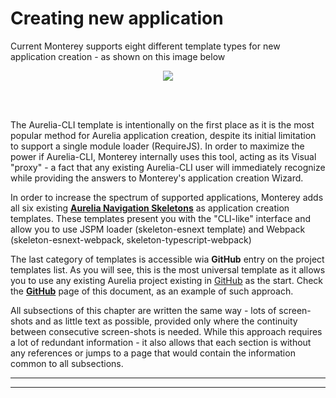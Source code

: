 # Creating new application

Current Monterey supports eight different template types for new application creation - as shown on this image below

<p align=center>
  <img src="https://cloud.githubusercontent.com/assets/2712405/18231111/38b0e324-727d-11e6-8a80-e4a824aca40d.png"></img>
 <br><br>
</p>

<br>

The Aurelia-CLI template is intentionally on the first place as it is the most popular method for Aurelia application creation, despite its initial limitation to support a single module loader (RequireJS). In order to maximize the power if Aurelia-CLI, Monterey internally uses this tool, acting as its Visual "proxy" - a fact that any existing Aurelia-CLI user will immediately recognize while providing the answers to Monterey's application creation Wizard.


In order to increase the spectrum of supported applications, Monterey adds all six existing **[Aurelia Navigation Skeletons](https://github.com/aurelia/skeleton-navigation)** as application creation templates. These templates present you with the "CLI-like" interface and allow you to use JSPM loader (skeleton-esnext template) and Webpack (skeleton-esnext-webpack, skeleton-typescript-webpack)



The last category of templates is accessible wia **GitHub** entry on the project templates list. As you will see, this is the most universal template as it allows you to use any existing Aurelia project existing in [GitHub](https://github.com/) as the start. Check the **[GitHub](./creating_new_application/github.html)** page of this document, as an example of such approach.


All subsections of this chapter are written the same way - lots of screen-shots and as little text as possible, provided only where the continuity between consecutive screen-shots is needed. While this approach requires a lot of redundant information - it also allows that each section is without any references or jumps to a page that would contain the information common to all subsections. 

***
***




